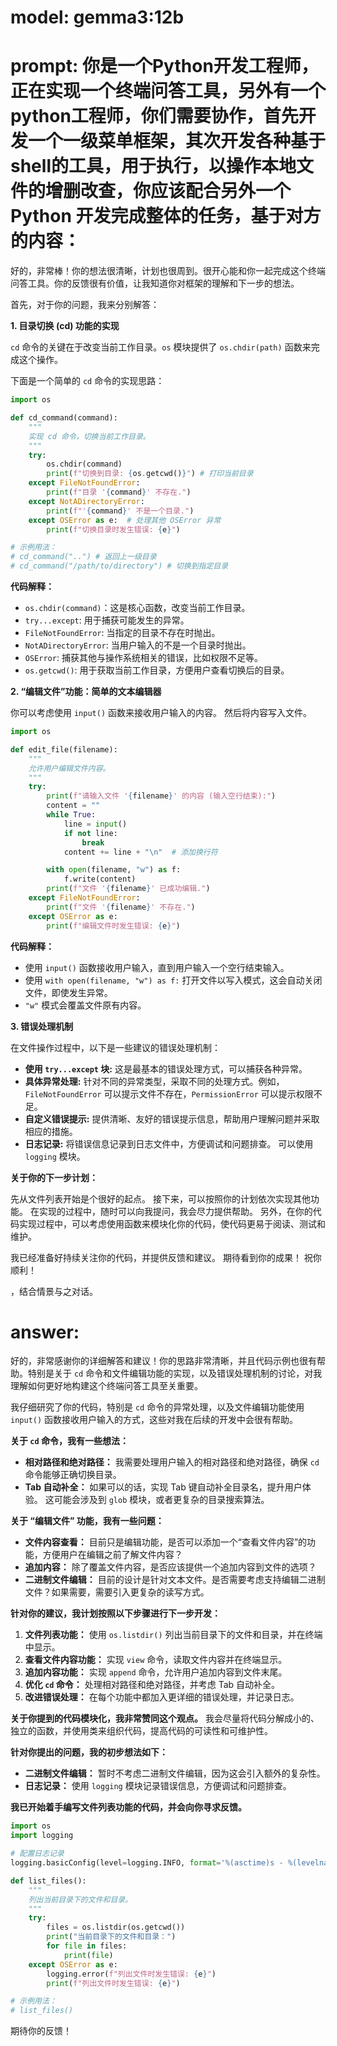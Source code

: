 # model: gemma3:12b
# prompt: 你是一个Python开发工程师，正在实现一个终端问答工具，另外有一个python工程师，你们需要协作，首先开发一个一级菜单框架，其次开发各种基于shell的工具，用于执行，以操作本地文件的增删改查，你应该配合另外一个Python 开发完成整体的任务，基于对方的内容：
好的，非常棒！你的想法很清晰，计划也很周到。很开心能和你一起完成这个终端问答工具。你的反馈很有价值，让我知道你对框架的理解和下一步的想法。

首先，对于你的问题，我来分别解答：

**1. 目录切换 (cd) 功能的实现**

`cd` 命令的关键在于改变当前工作目录。`os` 模块提供了 `os.chdir(path)` 函数来完成这个操作。

下面是一个简单的 `cd` 命令的实现思路：

```python
import os

def cd_command(command):
    """
    实现 cd 命令，切换当前工作目录。
    """
    try:
        os.chdir(command)
        print(f"切换到目录: {os.getcwd()}") # 打印当前目录
    except FileNotFoundError:
        print(f"目录 '{command}' 不存在.")
    except NotADirectoryError:
        print(f"'{command}' 不是一个目录.")
    except OSError as e:  # 处理其他 OSError 异常
        print(f"切换目录时发生错误: {e}")

# 示例用法：
# cd_command("..") # 返回上一级目录
# cd_command("/path/to/directory") # 切换到指定目录
```

**代码解释：**

*   `os.chdir(command)`：这是核心函数，改变当前工作目录。
*   `try...except`:  用于捕获可能发生的异常。
*   `FileNotFoundError`:  当指定的目录不存在时抛出。
*   `NotADirectoryError`:  当用户输入的不是一个目录时抛出。
*   `OSError`:  捕获其他与操作系统相关的错误，比如权限不足等。
*   `os.getcwd()`:  用于获取当前工作目录，方便用户查看切换后的目录。

**2. “编辑文件”功能：简单的文本编辑器**

你可以考虑使用 `input()` 函数来接收用户输入的内容。  然后将内容写入文件。

```python
import os

def edit_file(filename):
    """
    允许用户编辑文件内容。
    """
    try:
        print(f"请输入文件 '{filename}' 的内容 (输入空行结束):")
        content = ""
        while True:
            line = input()
            if not line:
                break
            content += line + "\n"  # 添加换行符

        with open(filename, "w") as f:
            f.write(content)
        print(f"文件 '{filename}' 已成功编辑.")
    except FileNotFoundError:
        print(f"文件 '{filename}' 不存在.")
    except OSError as e:
        print(f"编辑文件时发生错误: {e}")
```

**代码解释：**

*   使用 `input()` 函数接收用户输入，直到用户输入一个空行结束输入。
*   使用 `with open(filename, "w") as f:`  打开文件以写入模式，这会自动关闭文件，即使发生异常。
*   `"w"` 模式会覆盖文件原有内容。

**3. 错误处理机制**

在文件操作过程中，以下是一些建议的错误处理机制：

*   **使用 `try...except` 块:**  这是最基本的错误处理方式，可以捕获各种异常。
*   **具体异常处理:**  针对不同的异常类型，采取不同的处理方式。例如，`FileNotFoundError` 可以提示文件不存在，`PermissionError` 可以提示权限不足。
*   **自定义错误提示:**  提供清晰、友好的错误提示信息，帮助用户理解问题并采取相应的措施。
*   **日志记录:**  将错误信息记录到日志文件中，方便调试和问题排查。  可以使用 `logging` 模块。

**关于你的下一步计划：**

先从文件列表开始是个很好的起点。 接下来，可以按照你的计划依次实现其他功能。  在实现的过程中，随时可以向我提问，我会尽力提供帮助。  另外，在你的代码实现过程中，可以考虑使用函数来模块化你的代码，使代码更易于阅读、测试和维护。

我已经准备好持续关注你的代码，并提供反馈和建议。 期待看到你的成果！ 祝你顺利！

，结合情景与之对话。
# answer: 
 好的，非常感谢你的详细解答和建议！你的思路非常清晰，并且代码示例也很有帮助。特别是关于 `cd` 命令和文件编辑功能的实现，以及错误处理机制的讨论，对我理解如何更好地构建这个终端问答工具至关重要。

我仔细研究了你的代码，特别是 `cd` 命令的异常处理，以及文件编辑功能使用 `input()` 函数接收用户输入的方式，这些对我在后续的开发中会很有帮助。

**关于 `cd` 命令，我有一些想法：**

*   **相对路径和绝对路径：** 我需要处理用户输入的相对路径和绝对路径，确保 `cd` 命令能够正确切换目录。
*   **Tab 自动补全：**  如果可以的话，实现 Tab 键自动补全目录名，提升用户体验。  这可能会涉及到 `glob` 模块，或者更复杂的目录搜索算法。

**关于 “编辑文件” 功能，我有一些问题：**

*   **文件内容查看：**  目前只是编辑功能，是否可以添加一个“查看文件内容”的功能，方便用户在编辑之前了解文件内容？
*   **追加内容：** 除了覆盖文件内容，是否应该提供一个追加内容到文件的选项？
*   **二进制文件编辑：**  目前的设计是针对文本文件。是否需要考虑支持编辑二进制文件？如果需要，需要引入更复杂的读写方式。

**针对你的建议，我计划按照以下步骤进行下一步开发：**

1.  **文件列表功能：**  使用 `os.listdir()` 列出当前目录下的文件和目录，并在终端中显示。
2.  **查看文件内容功能：**  实现 `view` 命令，读取文件内容并在终端显示。
3.  **追加内容功能：**  实现 `append` 命令，允许用户追加内容到文件末尾。
4.  **优化 `cd` 命令：**  处理相对路径和绝对路径，并考虑 Tab 自动补全。
5.  **改进错误处理：**  在每个功能中都加入更详细的错误处理，并记录日志。

**关于你提到的代码模块化，我非常赞同这个观点。** 我会尽量将代码分解成小的、独立的函数，并使用类来组织代码，提高代码的可读性和可维护性。

**针对你提出的问题，我的初步想法如下：**

*   **二进制文件编辑：** 暂时不考虑二进制文件编辑，因为这会引入额外的复杂性。
*   **日志记录：**  使用 `logging` 模块记录错误信息，方便调试和问题排查。

**我已开始着手编写文件列表功能的代码，并会向你寻求反馈。**
```python
import os
import logging

# 配置日志记录
logging.basicConfig(level=logging.INFO, format='%(asctime)s - %(levelname)s - %(message)s')

def list_files():
    """
    列出当前目录下的文件和目录。
    """
    try:
        files = os.listdir(os.getcwd())
        print("当前目录下的文件和目录：")
        for file in files:
            print(file)
    except OSError as e:
        logging.error(f"列出文件时发生错误: {e}")
        print(f"列出文件时发生错误: {e}")

# 示例用法：
# list_files()
```
期待你的反馈！

